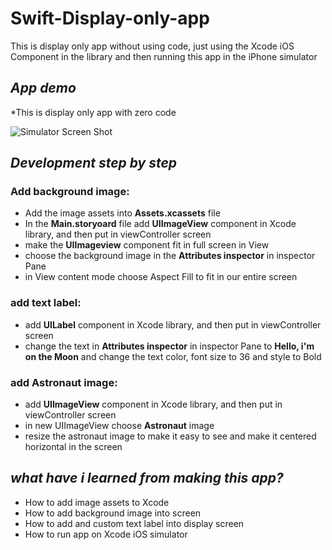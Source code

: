 # Swift-Display-only-app
This is display only app without using code, just using the Xcode iOS Component in the library and then running this app in the iPhone simulator

## **_App demo_**
*This is display only app with zero code

![Simulator Screen Shot](https://user-images.githubusercontent.com/60531747/234601232-3fe68625-b42a-42eb-a8c5-53f8dd90b453.png)

## *Development step by step*
### Add background image:
- Add the image assets into __Assets.xcassets__ file
- In the __Main.storyoard__ file add __UIImageView__ component in Xcode library, and then put in viewController screen
- make the __UIImageview__ component fit in full screen in View
- choose the background image in the __Attributes inspector__ in inspector Pane
- in View content mode choose Aspect Fill to fit in our entire screen

### add text label:
- add __UILabel__ component in Xcode library, and then put in viewController screen
- change the text in __Attributes inspector__ in inspector Pane to __Hello, i'm on the Moon__
and change the text color, font size to 36 and style to Bold

### add Astronaut image:
- add __UIImageView__ component in Xcode library, and then put in viewController screen
- in new UIImageView choose __Astronaut__ image 
- resize the astronaut image to make it easy to see and make it centered horizontal in the screen

## *what have i learned from making this app?*
- How to add image assets to Xcode
- How to add background image into screen
- How to add and custom text label into display screen
- How to run app on Xcode iOS simulator









